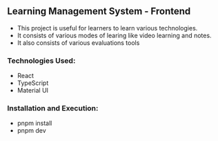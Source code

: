 ## Learning Management System - Frontend
- This project is useful for learners to learn various technologies.
- It consists of various modes of learing like video learning and notes. 
- It also consists of various evaluations tools 

### Technologies Used:
- React
- TypeScript
- Material UI


### Installation and Execution:
- pnpm install
- pnpm dev
